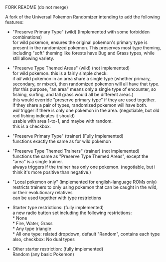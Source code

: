 FORK README (do not merge)

A fork of the Universal Pokemon Randomizer intending to add the following features:  

 * "Preserve Primary Type" (wild) (Implemented with some forbidden combinations)  
     for wild pokemon, ensures the original pokemon's primary type is present in the randomized pokemon. This preserves most type theming, including "soft" theming like forests have Bug and Grass types, while still allowing variety.  

 * "Preserve Type Themed Areas" (wild) (not implemented)  
     for wild pokemon. this is a fairly simple check:  
     if *all* wild pokemon in an area share a single type (whether primary, secondary, or mixed), then randomized pokemon will all have that type.  
     (for this purpose, "an area" means only a single type of encounter, so fishing, surfing, and tall grass would all be different areas.)  
     this would override "preserve primary type" if they are used together.  
     if they share a pair of types, randomized pokemon will have both.  
     *will* trigger if there is only one pokemon in the area. (negotiable, but old rod fishing indicates it should)  
     usable with area 1-to-1, and maybe with random.  
     this is a checkbox.

 * "Preserve Primary Type" (trainer) (Fully Implemented)  
     functions exactly the same as for wild pokemon

 * "Preserve Type Themed Trainers" (trainer) (not implemented)  
     functions the same as "Preserve Type Themed Areas", except the "area" is a single trainer.  
     always triggers if the trainer has only one pokemon. (negotiable, but i think it's more positive than negative.)

 * "Local pokemon only" (implemented for english-language ROMs only)  
     restricts trainers to only using pokemon that can be caught in the wild, or their evolutionary relatives  
     can be used together with type restrictions  

 * Starter type restrictions: (fully implemented)  
     a new radio button set including the following restrictions:  
          * None  
          * Fire, Water, Grass  
          * Any type triangle  
          * All one type: related dropdown, default "Random", contains each type  
     also, checkbox: No dual types
     
 * Other starter restriction: (fully implemented)  
     Random (any basic Pokemon)
